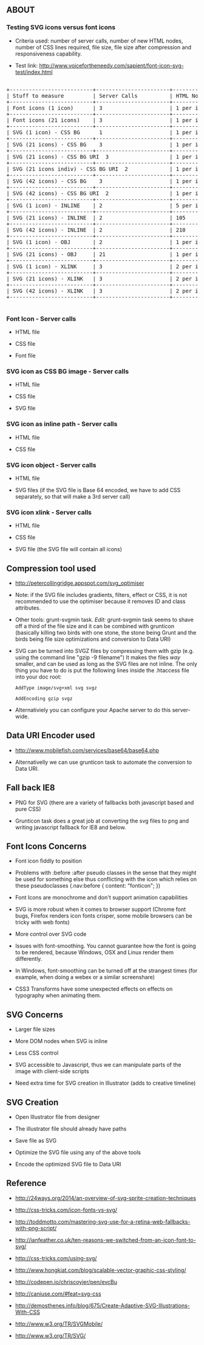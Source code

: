## ABOUT

### Testing SVG icons versus font icons

-   Criteria used: number of server calls, number of new HTML nodes,
    number of CSS lines required, file size, file size after compression
    and responsiveness capability.

-   Test link:
    <http://www.voicefortheneedy.com/sapient/font-icon-svg-test/index.html>

<pre>
	
+--------------------------+-----------------------+--------------+-----------------+-----------------------+-----------------------+-----------------------+
| Stuff to measure         | Server Calls          | HTML Nodes   |   CSS Lines     | File Size             | Compression           | Responsive            |
+--------------------------+-----------------------+--------------+-----------------+-----------------------+-----------------------+-----------------------+
| Font icons (1 icon)      | 3                     | 1 per icon   | 31              | 1.3k                  | NA                    | Yes                   |
+--------------------------+-----------------------+--------------+-----------------+-----------------------+-----------------------+-----------------------+
| Font icons (21 icons)    | 3                     | 1 per icon   | 91              | 3.9K                  | NA                    | Yes                   |
+--------------------------+-----------------------+--------------+-----------------+-----------------------+-----------------------+-----------------------+
| SVG (1 icon) - CSS BG      1                     | 1 per icon   | 15              | 0.9K                  | 0.3k                  | Yes                   |
+--------------------------+-----------------------+--------------+-----------------+-----------------------+-----------------------+-----------------------+
| SVG (21 icons) - CSS BG    3                     | 1 per icon   | 133             | 18.5K                 | 14.0k                 | No                    |
+--------------------------+-----------------------+--------------+-----------------+-----------------------+-----------------------+-----------------------+
| SVG (21 icons) - CSS BG URI  3                   | 1 per icon   | 133             | 9K                    | NA                    | No                    |
+--------------------------+-----------------------+--------------+-----------------+-----------------------+-----------------------+-----------------------+
| SVG (21 icons indiv) - CSS BG URI  2             | 1 per icon   | 73              | 7.4K                  | NA                    | Yes                   |
+--------------------------+-----------------------+--------------+-----------------+-----------------------+-----------------------+-----------------------+
| SVG (42 icons) - CSS BG    3                     | 1 per icon   | 263             | 36.3K                 | 26.0k                 | No                    |
+--------------------------+-----------------------+--------------+-----------------+-----------------------+-----------------------+-----------------------+
| SVG (42 icons) - CSS BG URI  2                   | 1 per icon   | 263             | 15.2K                 | 26.0k                 | No                    |
+--------------------------+-----------------------+--------------+-----------------+-----------------------+-----------------------+-----------------------+
| SVG (1 icon) - INLINE    | 2                     | 5 per icon   | 16              | 0.2K                  | NA                    | Yes                   |
+--------------------------+-----------------------+--------------+-----------------+-----------------------+-----------------------+-----------------------+
| SVG (21 icons) - INLINE  | 2                     | 105          | 16              | 3.6K                  | NA                    | Yes                   |
+--------------------------+-----------------------+--------------+-----------------+-----------------------+-----------------------+-----------------------+
| SVG (42 icons) - INLINE  | 2                     | 210          | 16              | 4.1K                  | NA                    | Yes                   |
+--------------------------+-----------------------+--------------+-----------------+-----------------------+-----------------------+-----------------------+
| SVG (1 icon) - OBJ       | 2                     | 1 per icon   | 0               | 0.9K                  | NA                    | Yes                   |
+--------------------------+-----------------------+--------------+-----------------+-----------------------+-----------------------+-----------------------+
| SVG (21 icons) - OBJ     | 21                    | 1 per icon   | 0               | 24.6K                 | NA                    | Yes                   |
+--------------------------+-----------------------+--------------+-----------------+-----------------------+-----------------------+-----------------------+
| SVG (1 icon) - XLINK     | 3                     | 2 per icon   | 10              | 0.9K                  | NA                    | Yes                   |
+--------------------------+-----------------------+--------------+-----------------+-----------------------+-----------------------+-----------------------+
| SVG (21 icons) - XLINK   | 3                     | 2 per icon   | 10              | 3.6K                  | NA                    | Yes                   |
+--------------------------+-----------------------+--------------+-----------------+-----------------------+-----------------------+-----------------------+
| SVG (42 icons) - XLINK   | 3                     | 2 per icon   | 10              | 4.1K                  | NA                    | Yes                   |
+--------------------------+-----------------------+--------------+-----------------+-----------------------+-----------------------+-----------------------+

</pre>

### Font Icon - Server calls

-   HTML file

-   CSS file

-   Font file

### SVG icon as CSS BG image - Server calls

-   HTML file

-   CSS file

-   SVG file

### SVG icon as inline path - Server calls

-   HTML file

-   CSS file

### SVG icon object - Server calls

-   HTML file

-   SVG files (if the SVG file is Base 64 encoded, we have to add CSS
    separately, so that will make a 3rd server call)

### SVG icon xlink - Server calls

-   HTML file

-   CSS file

-   SVG file (the SVG file will contain all icons)

## Compression tool used

-   <http://petercollingridge.appspot.com/svg_optimiser>

-   Note: if the SVG file includes gradients, filters, effect or CSS, it
    is not recommended to use the optimiser because it removes ID and
    class attributes.

-   Other tools: grunt-svgmin task. *Edit:* grunt-svgmin task seems to
    shave off a third of the file size and it can be combined with
    grunticon (basically killing two birds with one stone, the stone
    being Grunt and the birds being file size optimizations and
    conversion to Data URI)

-   SVG can be turned into SVGZ files by compressing them with gzip
    (e.g. using the command line "gzip -9 filename") It makes the files
    *way* smaller, and can be used as long as the SVG files are not
    inline. The only thing you have to do is put the following lines
    inside the .htaccess file into your doc root:

    `AddType image/svg+xml svg svgz`

    `AddEncoding gzip svgz`

-   Alternativiely you can configure your Apache server to do this
    server-wide.

## Data URI Encoder used

-   <http://www.mobilefish.com/services/base64/base64.php>

-   Alternativelly we can use grunticon task to automate the conversion
    to Data URI.

## Fall back IE8

-   PNG for SVG (there are a variety of fallbacks both javascript based
    and pure CSS)

-   Grunticon task does a great job at converting the svg files to png
    and writing javascript fallback for IE8 and below.

## Font Icons Concerns

-   Font icon fiddly to position

-   Problems with :before :after pseudo classes in the sense that they
    might be used for something else thus conflicting with the icon
    which relies on these pseudoclasses (.nav:before { content:
    "fonticon"; })

-   Font Icons are monochrome and don't support animation capabilities

-   SVG is more robust when it comes to browser support (Chrome font
    bugs, Firefox renders icon fonts crisper, some mobile browsers can
    be tricky with web fonts)

-   More control over SVG code

-   Issues with font-smoothing. You cannot guarantee how the font is
    going to be rendered, because Windows, OSX and Linux render them
    differently.

-   In Windows, font-smoothing can be turned off at the strangest times
    (for example, when doing a webex or a similar screenshare)

-   CSS3 Transforms have some unexpected effects on effects on
    typography when animating them.

## SVG Concerns

-   Larger file sizes

-   More DOM nodes when SVG is inline

-   Less CSS control

-   SVG accessible to Javascript, thus we can manipulate parts of the
    image with client-side scripts

-   Need extra time for SVG creation in Illustrator (adds to creative
    timeline)

## SVG Creation

-   Open Illustrator file from designer

-   The illustrator file should already have paths

-   Save file as SVG

-   Optimize the SVG file using any of the above tools

-   Encode the optimized SVG file to Data URI

## Reference

-   <http://24ways.org/2014/an-overview-of-svg-sprite-creation-techniques>

-   <http://css-tricks.com/icon-fonts-vs-svg/>

-   <http://toddmotto.com/mastering-svg-use-for-a-retina-web-fallbacks-with-png-script/>

-   <http://ianfeather.co.uk/ten-reasons-we-switched-from-an-icon-font-to-svg/>

-   <http://css-tricks.com/using-svg/>

-   <http://www.hongkiat.com/blog/scalable-vector-graphic-css-styling/>

-   <http://codepen.io/chriscoyier/pen/evcBu>

-   <http://caniuse.com/#feat=svg-css>

-   <http://demosthenes.info/blog/675/Create-Adaptive-SVG-Illustrations-With-CSS>

-   <http://www.w3.org/TR/SVGMobile/>

-   <http://www.w3.org/TR/SVG/>


